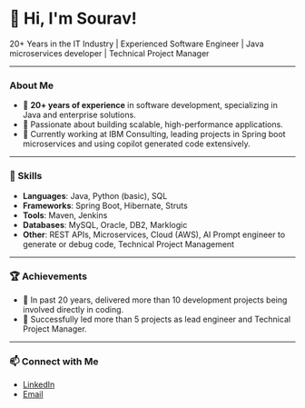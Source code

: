 # 👋 Hi, I'm Sourav!

20+ Years in the IT Industry | Experienced Software Engineer | Java microservices developer | Technical Project Manager

---

### About Me

- 🌟 **20+ years of experience** in software development, specializing in Java and enterprise solutions.
- 🚀 Passionate about building scalable, high-performance applications.
- 🏢 Currently working at IBM Consulting, leading projects in Spring boot microservices and using copilot generated code extensively.

---

### 💼 Skills

- **Languages**: Java, Python (basic), SQL
- **Frameworks**: Spring Boot, Hibernate, Struts
- **Tools**: Maven, Jenkins
- **Databases**: MySQL, Oracle, DB2, Marklogic
- **Other**: REST APIs, Microservices, Cloud (AWS), AI Prompt engineer to generate or debug code, Technical Project Management

---

### 🏆 Achievements

- 🚀 In past 20 years, delivered more than 10 development projects being involved directly in coding.
- 🚀 Successfully led more than 5 projects as lead engineer and Technical Project Manager.
  

---

### 📫 Connect with Me

- [LinkedIn](www.linkedin.com/in/sourav-kumar-chatterjee-866b5452)
- [Email](mailto:souravk.chatterjee@gmail.com)
